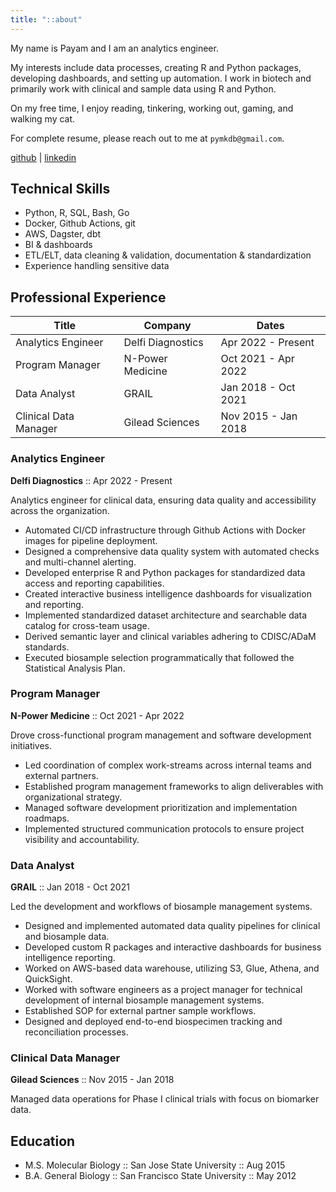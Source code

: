```yaml
---
title: "::about"
---
```


My name is Payam and I am an analytics engineer.

My interests include data processes, creating R and Python packages, developing dashboards, and setting up automation. I work in biotech and primarily work with clinical and sample data using R and Python.

On my free time, I enjoy reading, tinkering, working out, gaming, and walking my cat.

For complete resume, please reach out to me at `pymkdb@gmail.com`.

[github](https://github.com/pymk) | [linkedin](https://linkedin.com/in/payamk/)

## Technical Skills

- Python, R, SQL, Bash, Go
- Docker, Github Actions, git
- AWS, Dagster, dbt
- BI & dashboards
- ETL/ELT, data cleaning & validation, documentation & standardization
- Experience handling sensitive data

## Professional Experience

| Title | Company | Dates |
| --- | --- | --- |
| Analytics Engineer | Delfi Diagnostics | Apr 2022 - Present |
| Program Manager | N-Power Medicine | Oct 2021 - Apr 2022 |
| Data Analyst | GRAIL | Jan 2018 - Oct 2021 |
| Clinical Data Manager | Gilead Sciences | Nov 2015 - Jan 2018 |

### Analytics Engineer

**Delfi Diagnostics** :: Apr 2022 - Present

Analytics engineer for clinical data, ensuring data quality and accessibility across the organization.

- Automated CI/CD infrastructure through Github Actions with Docker images for pipeline deployment.
- Designed a comprehensive data quality system with automated checks and multi-channel alerting.
- Developed enterprise R and Python packages for standardized data access and reporting capabilities.
- Created interactive business intelligence dashboards for visualization and reporting.
- Implemented standardized dataset architecture and searchable data catalog for cross-team usage.
- Derived semantic layer and clinical variables adhering to CDISC/ADaM standards.
- Executed biosample selection programmatically that followed the Statistical Analysis Plan.

### Program Manager

**N-Power Medicine** :: Oct 2021 - Apr 2022

Drove cross-functional program management and software development initiatives.

- Led coordination of complex work-streams across internal teams and external partners.
- Established program management frameworks to align deliverables with organizational strategy.
- Managed software development prioritization and implementation roadmaps.
- Implemented structured communication protocols to ensure project visibility and accountability.

### Data Analyst

**GRAIL** :: Jan 2018 - Oct 2021

Led the development and workflows of biosample management systems.

- Designed and implemented automated data quality pipelines for clinical and biosample data.
- Developed custom R packages and interactive dashboards for business intelligence reporting.
- Worked on AWS-based data warehouse, utilizing S3, Glue, Athena, and QuickSight.
- Worked with software engineers as a project manager for technical development of internal biosample management systems.
- Established SOP for external partner sample workflows.
- Designed and deployed end-to-end biospecimen tracking and reconciliation processes.

### Clinical Data Manager

**Gilead Sciences** :: Nov 2015 - Jan 2018

Managed data operations for Phase I clinical trials with focus on biomarker data.

## Education

- M.S. Molecular Biology :: San Jose State University :: Aug 2015
- B.A. General Biology :: San Francisco State University :: May 2012

